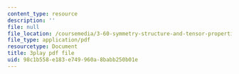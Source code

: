 ```yaml
---
content_type: resource
description: ''
file: null
file_location: /coursemedia/3-60-symmetry-structure-and-tensor-properties-of-materials-fall-2005/98c1b558e183e749960a8babb250b01e_ew9ujMlyOTU.pdf
file_type: application/pdf
resourcetype: Document
title: 3play pdf file
uid: 98c1b558-e183-e749-960a-8babb250b01e
---
```


